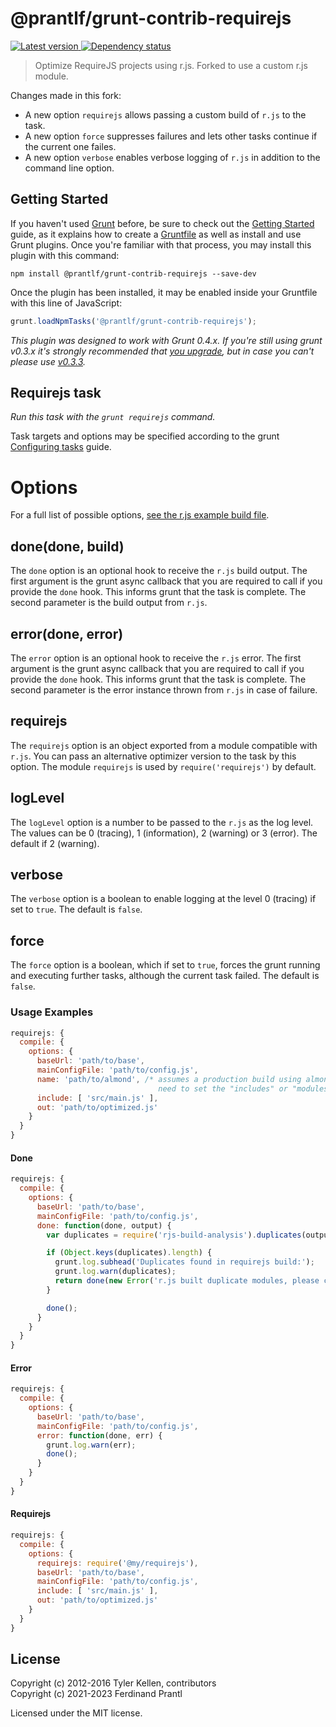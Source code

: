 # @prantlf/grunt-contrib-requirejs

[![Latest version](https://img.shields.io/npm/v/@prantlf/grunt-contrib-requirejs)
 ![Dependency status](https://img.shields.io/librariesio/release/npm/@prantlf/grunt-contrib-requirejs)
](https://www.npmjs.com/package/@prantlf/grunt-contrib-requirejs)

> Optimize RequireJS projects using r.js. Forked to use a custom r.js module.

Changes made in this fork:

* A new option `requirejs` allows passing a custom build of `r.js` to the task.
* A new option `force` suppresses failures and lets other tasks continue if the current one failes.
* A new option `verbose` enables verbose logging of `r.js` in addition to the command line option.

## Getting Started

If you haven't used [Grunt](http://gruntjs.com/) before, be sure to check out the [Getting Started](http://gruntjs.com/getting-started) guide, as it explains how to create a [Gruntfile](http://gruntjs.com/sample-gruntfile) as well as install and use Grunt plugins. Once you're familiar with that process, you may install this plugin with this command:

```shell
npm install @prantlf/grunt-contrib-requirejs --save-dev
```

Once the plugin has been installed, it may be enabled inside your Gruntfile with this line of JavaScript:

```js
grunt.loadNpmTasks('@prantlf/grunt-contrib-requirejs');
```

*This plugin was designed to work with Grunt 0.4.x. If you're still using grunt v0.3.x it's strongly recommended that [you upgrade](http://gruntjs.com/upgrading-from-0.3-to-0.4), but in case you can't please use [v0.3.3](https://github.com/gruntjs/grunt-contrib-requirejs/tree/grunt-0.3-stable).*

## Requirejs task

_Run this task with the `grunt requirejs` command._

Task targets and options may be specified according to the grunt [Configuring tasks](http://gruntjs.com/configuring-tasks) guide.

# Options

For a full list of possible options, [see the r.js example build file](https://github.com/jrburke/r.js/blob/master/build/example.build.js).

## done(done, build)

The `done` option is an optional hook to receive the `r.js` build output. The first argument is the grunt async callback that you are required to call if you provide the `done` hook. This informs grunt that the task is complete. The second parameter is the build output from `r.js`.

## error(done, error)

The `error` option is an optional hook to receive the `r.js` error. The first argument is the grunt async callback that you are required to call if you provide the `done` hook. This informs grunt that the task is complete. The second parameter is the error instance thrown from `r.js` in case of failure.

## requirejs

The `requirejs` option is an object exported from a module compatible with `r.js`. You can pass an alternative optimizer version to the task by this option. The module `requirejs` is used by `require('requirejs')` by default.

## logLevel

The `logLevel` option is a number to be passed to the `r.js` as the log level. The values can be 0 (tracing), 1 (information), 2 (warning) or 3 (error). The default if 2 (warning).

## verbose

The `verbose` option is a boolean to enable logging at the level 0 (tracing) if set to `true`. The default is `false`.

## force

The `force` option is a boolean, which if set to `true`, forces the grunt running and executing further tasks, although the current task failed. The default is `false`.

### Usage Examples

```js
requirejs: {
  compile: {
    options: {
      baseUrl: 'path/to/base',
      mainConfigFile: 'path/to/config.js',
      name: 'path/to/almond', /* assumes a production build using almond, if you don't use almond, you
                                 need to set the "includes" or "modules" option instead of name */
      include: [ 'src/main.js' ],
      out: 'path/to/optimized.js'
    }
  }
}
```

#### Done

```js
requirejs: {
  compile: {
    options: {
      baseUrl: 'path/to/base',
      mainConfigFile: 'path/to/config.js',
      done: function(done, output) {
        var duplicates = require('rjs-build-analysis').duplicates(output);

        if (Object.keys(duplicates).length) {
          grunt.log.subhead('Duplicates found in requirejs build:');
          grunt.log.warn(duplicates);
          return done(new Error('r.js built duplicate modules, please check the excludes option.'));
        }

        done();
      }
    }
  }
}
```

#### Error

```js
requirejs: {
  compile: {
    options: {
      baseUrl: 'path/to/base',
      mainConfigFile: 'path/to/config.js',
      error: function(done, err) {
        grunt.log.warn(err);
        done();
      }
    }
  }
}
```

#### Requirejs

```js
requirejs: {
  compile: {
    options: {
      requirejs: require('@my/requirejs'),
      baseUrl: 'path/to/base',
      mainConfigFile: 'path/to/config.js',
      include: [ 'src/main.js' ],
      out: 'path/to/optimized.js'
    }
  }
}
```

## License

Copyright (c) 2012-2016 Tyler Kellen, contributors<br>
Copyright (c) 2021-2023 Ferdinand Prantl

Licensed under the MIT license.
